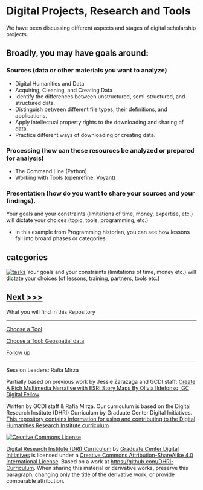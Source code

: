 

# Digital Projects, Research and Tools

We have been discussing different aspects and stages of digital scholarship projects. 

## Broadly, you may have goals around: 
### Sources (data or other materials you want to analyze)
* Digital Humanities and Data
* Acquiring, Cleaning, and Creating Data
* Identify the differences between unstructured, semi-structured, and structured data.
* Distinguish between different file types, their definitions, and applications.
* Apply intellectual property rights to the downloading and sharing of data.
* Practice different ways of downloading or creating data.
### Processing (how can these resources be analyzed or prepared for analysis) 
* The Command Line (Python)
* Working with Tools (openrefine, Voyant)
### Presentation (how do you want to share your sources and your findings). 


Your goals and your constraints (limitations of time, money, expertise, etc.) will dictate your choices (topic, tools, programming, etc.)

* In this example from Programming historian, you can see how lessons fall into broard phases or categories. 


## categories 

[![tasks](https://github.com/SouthernMethodistUniversity/tools/blob/master/images/phlessons.PNG)](https://programminghistorian.org/posts/full-text-search)
Your goals and your constraints (limitations of time, money etc.) will dictate your choices (of lessons, training, partners, tools etc.)



[Next >>>](sections/choose.md)  
----

What you will find in this Repository

-----

[Choose a Tool](sections/failure.md)  

[Choose a Tool: Geospatial data](sections/sgeospatialmd)

[Follow up](sections/continue.md)



-----

Session Leaders: Rafia Mirza

Partially based on previous work by Jessie Zarazaga and  GCDI staff: [Create A Rich Multimedia Narrative with ESRI Story Maps By Olivia Ildefonso, GC Digital Fellow](https://www.arcgis.com/apps/Cascade/index.html?appid=581c9883c9fa4bab8f8048eaa130a813)

Written by GCDI staff & Rafia Mirza.
Our curriculum is based on the Digital Research Institute (DHRI) Curriculum by Graduate Center Digital Initiatives.   
[This repository contains information for using and contributing to the Digital Humanities Research Institute curriculum](https://github.com/DHRI-Curriculum/guide) 

[![Creative Commons License](https://i.creativecommons.org/l/by-sa/4.0/88x31.png)](http://creativecommons.org/licenses/by-sa/4.0/)

[Digital Research Institute (DRI) Curriculum](http://purl.org/dc/terms/) by [Graduate Center Digital Initiatives](https://gcdi.commons.gc.cuny.edu/) is licensed under a [Creative Commons Attribution-ShareAlike 4.0 International License](http://creativecommons.org/licenses/by-sa/4.0/). Based on a work at <https://github.com/DHRI-Curriculum>. When sharing this material or derivative works, preserve this paragraph, changing only the title of the derivative work, or provide comparable attribution.

